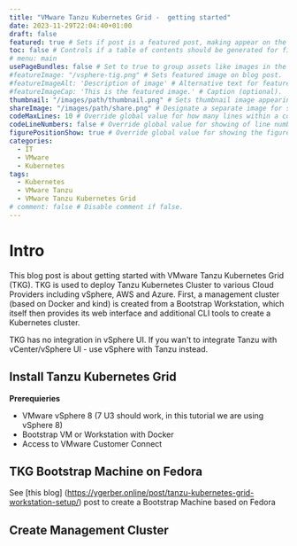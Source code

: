 ```yaml
---
title: "VMware Tanzu Kubernetes Grid -  getting started"
date: 2023-11-29T22:04:40+01:00
draft: false
featured: true # Sets if post is a featured post, making appear on the home page side bar.
toc: false # Controls if a table of contents should be generated for first-level links automatically.
# menu: main
usePageBundles: false # Set to true to group assets like images in the same folder as this post.
#featureImage: "/vsphere-tig.png" # Sets featured image on blog post.
#featureImageAlt: 'Description of image' # Alternative text for featured image.
#featureImageCap: 'This is the featured image.' # Caption (optional).
thumbnail: "/images/path/thumbnail.png" # Sets thumbnail image appearing inside card on homepage.
shareImage: "/images/path/share.png" # Designate a separate image for social media sharing.
codeMaxLines: 10 # Override global value for how many lines within a code block before auto-collapsing.
codeLineNumbers: false # Override global value for showing of line numbers within code block.
figurePositionShow: true # Override global value for showing the figure label.
categories:
  - IT
  - VMware
  - Kubernetes
tags:
  - Kubernetes 
  - VMware Tanzu
  - VMware Tanzu Kubernetes Grid
# comment: false # Disable comment if false.
---
```

# Intro

This blog post is about getting started with VMware Tanzu Kubernetes Grid (TKG). TKG is used to deploy Tanzu Kubernetes Cluster to various Cloud Providers including vSphere, AWS and Azure. 
First, a management cluster (based on Docker and kind) is created from a Bootstrap Workstation, which itself then  provides its web interface and additional CLI tools to create a Kubernetes cluster.

TKG has no integration in vSphere UI. If you wan't to integrate Tanzu with vCenter/vSphere UI - use vSphere with Tanzu instead.

## Install Tanzu Kubernetes Grid


**Prerequieries**

- VMware vSphere 8 (7 U3 should work, in this tutorial we are using vSphere 8)
- Bootstrap VM or Workstation with Docker
- Access to VMware Customer Connect

## TKG Bootstrap Machine on Fedora ##

See [this blog] (https://ygerber.online/post/tanzu-kubernetes-grid-workstation-setup/) post to create a Bootstrap Machine based on Fedora

## Create Management Cluster 